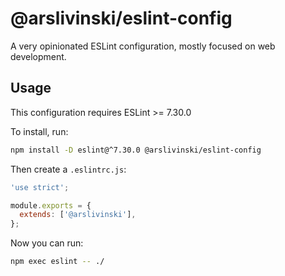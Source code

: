 # @arslivinski/eslint-config

A very opinionated ESLint configuration, mostly focused on web development.

## Usage

This configuration requires ESLint >= 7.30.0

To install, run:

```sh
npm install -D eslint@^7.30.0 @arslivinski/eslint-config
```

Then create a `.eslintrc.js`:

```js
'use strict';

module.exports = {
  extends: ['@arslivinski'],
};
```

Now you can run:

```sh
npm exec eslint -- ./
```

